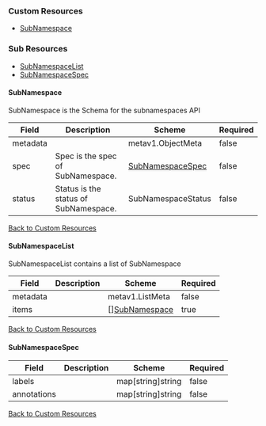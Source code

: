 
### Custom Resources

* [SubNamespace](#subnamespace)

### Sub Resources

* [SubNamespaceList](#subnamespacelist)
* [SubNamespaceSpec](#subnamespacespec)

#### SubNamespace

SubNamespace is the Schema for the subnamespaces API

| Field | Description | Scheme | Required |
| ----- | ----------- | ------ | -------- |
| metadata |  | metav1.ObjectMeta | false |
| spec | Spec is the spec of SubNamespace. | [SubNamespaceSpec](#subnamespacespec) | false |
| status | Status is the status of SubNamespace. | SubNamespaceStatus | false |

[Back to Custom Resources](#custom-resources)

#### SubNamespaceList

SubNamespaceList contains a list of SubNamespace

| Field | Description | Scheme | Required |
| ----- | ----------- | ------ | -------- |
| metadata |  | metav1.ListMeta | false |
| items |  | [][SubNamespace](#subnamespace) | true |

[Back to Custom Resources](#custom-resources)

#### SubNamespaceSpec



| Field | Description | Scheme | Required |
| ----- | ----------- | ------ | -------- |
| labels |  | map[string]string | false |
| annotations |  | map[string]string | false |

[Back to Custom Resources](#custom-resources)
